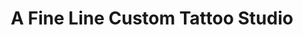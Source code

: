 ---
title: "A Fine Line Custom Tattoo Studio"
url: /billings/a-fine-line-custom-tattoo-studio/
shop: tattoo
---